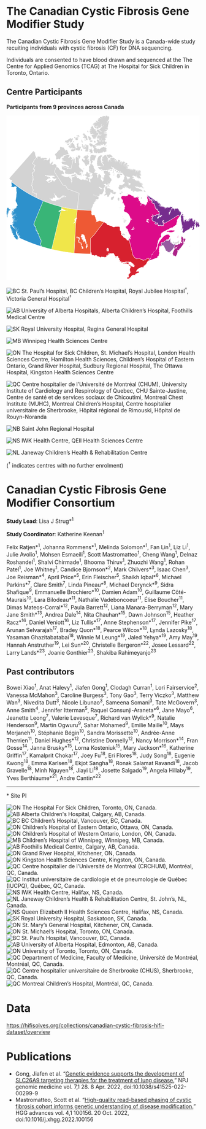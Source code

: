 # The Canadian Cystic Fibrosis Gene Modifier Study

The Canadian Cystic Fibrosis Gene Modifier Study is a Canada-wide study recuiting individuals with cystic fibrosis (CF) for DNA sequencing.

Individuals are consented to have blood drawn and sequenced at the The Centre for Applied Genomics (TCAG) at The Hospital for Sick Children in Toronto, Ontario.


## Centre Participants
**Participants from 9 provinces across Canada**

![Canadian CF Gene Modifier Study Map](cf_gms_map.svg)

![BC](https://img.shields.io/badge/BC-%232d91cc) St. Paul’s Hospital, BC Children’s Hospital, Royal Jubilee Hospital<sup>†</sup>, Victoria General Hospital<sup>†</sup>  

![AB](https://img.shields.io/badge/AB-%2339b577) University of Alberta Hospitals, Alberta Children’s Hospital, Foothills Medical Centre  

![SK](https://img.shields.io/badge/SK-%23f0e64a) Royal University Hospital, Regina General Hospital  

![MB](https://img.shields.io/badge/MB-%23ee5934) Winnipeg Health Sciences Centre  

![ON](https://img.shields.io/badge/ON-%23d7212e) The Hospital for Sick Children, St. Michael’s Hospital, London Health Sciences Centre, Hamilton Health Sciences, Children’s Hospital of Eastern Ontario, Grand River Hospital, Sudbury Regional Hospital, The Ottawa Hospital, Kingston Health Sciences Centre  

![QC](https://img.shields.io/badge/QC-%23dc0b89) Centre hospitalier de l’Université de Montréal (CHUM), University Institute of Cardiology and Respirology of Quebec, CHU Sainte-Justine, Centre de santé et de services sociaux de Chicoutimi, Montreal Chest Institute (MUHC), Montreal Children’s Hospital, Centre hospitalier universitaire de Sherbrooke, Hôpital régional de Rimouski, Hôpital de Rouyn-Noranda  

![NB](https://img.shields.io/badge/NB-%23965ca0) Saint John Regional Hospital  

![NS](https://img.shields.io/badge/NS-%23ac2188) IWK Health Centre, QEII Health Sciences Centre  

![NL](https://img.shields.io/badge/NL-%23752d8d) Janeway Children’s Health & Rehabilitation Centre  

(<sup>†</sup> indicates centres with no further enrolment)

# Canadian Cystic Fibrosis Gene Modifier Consortium 

**Study Lead**: Lisa J Strug*<sup>1</sup>

**Study Coordinator**: Katherine Keenan<sup>1</sup>

Felix Ratjen*<sup>1</sup>, Johanna Rommens*<sup>1</sup>, Melinda Solomon*<sup>1</sup>, Fan Lin<sup>1</sup>, Liz Li<sup>1</sup>, Julie Avolio<sup>1</sup>,  Mohsen Esmaeili<sup>1</sup>, Scott Mastromatteo<sup>1</sup>, Cheng Wang<sup>1</sup>, Delnaz Roshandel<sup>1</sup>, Shalvi Chirmade<sup>1</sup>, Bhooma Thiruv<sup>1</sup>, Zhuozhi Wang<sup>1</sup>, Rohan Patel<sup>1</sup>, Joe Whitney<sup>1</sup>, Candice Bjornson*<sup>2</sup>, Mark Chilvers*<sup>3</sup>, Isaac Chen<sup>3</sup>, Joe Reisman*<sup>4</sup>, April Price*<sup>5</sup>, Erin Fleischer<sup>5</sup>, Shaikh Iqbal*<sup>6</sup>, Michael Parkins*<sup>7</sup>, Clare Smith<sup>7</sup>, Linda Pineau*<sup>8</sup>, Michael Derynck*<sup>9</sup>, Sidra Shafique<sup>9</sup>, Emmanuelle Brochiero*<sup>10</sup>, Damien Adam<sup>10</sup>, Guillaume Côté-Maurais<sup>10</sup>, Lara Bilodeau*<sup>11</sup>, Nathalie Vadeboncoeur<sup>11</sup>, Élise Boucher<sup>11</sup>, Dimas Mateos-Corral*<sup>12</sup>, Paula Barrett<sup>12</sup>, Liana Manara-Berryman<sup>12</sup>, Mary Jane Smith*<sup>13</sup>, Andrea Dale<sup>14</sup>, Nita Chauhan*<sup>15</sup>, Dawn Johnson<sup>15</sup>, Heather Racz*<sup>16</sup>, Daniel Veniott<sup>16</sup>, Liz Tullis*<sup>17</sup>, Anne Stephenson*<sup>17</sup>, Jennifer Pike<sup>17</sup>, Arunan Selvarajah<sup>17</sup>, Bradey Quon*<sup>18</sup>, Pearce Wilcox*<sup>18</sup>, Lynda Lazosky<sup>18</sup>, Yasaman Ghazitabatabai<sup>18</sup>, Winnie M Leung*<sup>19</sup>, Jaled Yehya*<sup>19</sup>, Amy May<sup>19</sup>, Hannah Anstruther<sup>19</sup>, Lei Sun*<sup>20</sup>, Christelle Bergeron*<sup>22</sup>, Josee Lessard<sup>22</sup>, Larry Lands*<sup>23</sup>, Joanie Gonthier<sup>23</sup>, Shakiba Rahimeyanjo<sup>23</sup>

 ## Past contributors

Bowei Xiao<sup>1</sup>, Anat Halevy<sup>1</sup>, Jiafen Gong<sup>1</sup>, Clodagh Curran<sup>1</sup>, Lori Fairservice<sup>2</sup>, Vanessa McMahon<sup>3</sup>, Caroline Burgess<sup>3</sup>, Tony Gao<sup>3</sup>, Terry Viczko<sup>3</sup>, Matthew Wan<sup>3</sup>, Nivedita Dutt<sup>3</sup>, Nicole Libunao<sup>3</sup>, Sameena Somani<sup>3</sup>, Tate McGovern<sup>3</sup>, Anne Smith<sup>4</sup>, Jennifer Itterman<sup>5</sup>, Raquel Consunji-Araneta*<sup>6</sup>, Jane Mayo<sup>6</sup>, Jeanette Leong<sup>7</sup>, Valerie Levesque<sup>7</sup>, Richard van Wylick*<sup>9</sup>, Natalie Henderson<sup>9</sup>, Martin Ogwuru<sup>9</sup>, Sahar Mohamed<sup>9</sup>, Emilie Maille<sup>10</sup>, Mays Merjaneh<sup>10</sup>, Stéphanie Bégin<sup>10</sup>, Sandra Morissette<sup>10</sup>, Andrée-Anne Therrien<sup>11</sup>, Daniel Hughes*<sup>12</sup>, Christine Donnelly<sup>12</sup>, Nancy Morrison*<sup>14</sup>, Fran Gosse<sup>14</sup>, Janna Brusky*<sup>15</sup>, Lorna Kosteniuk<sup>15</sup>, Mary Jackson*<sup>16</sup>, Katherine Griffin<sup>17</sup>, Kamalprit Chokar<sup>17</sup>, Joey Fu<sup>18</sup>, Eri Flores<sup>18</sup>, Judy Song<sup>18</sup>, Eugenie Kwong<sup>18</sup>, Emma Karlsen<sup>18</sup>, Ekjot Sangha<sup>18</sup>, Ronak Salamat Ravandi<sup>18</sup>, Jacob Gravelle<sup>18</sup>, Minh Nguyen<sup>18</sup>, Jiayi Li<sup>18</sup>, Josette Salgado<sup>19</sup>, Angela Hillaby<sup>19</sup>, Yves Berthiaume*<sup>21</sup>, Andre Cantin*<sup>22</sup>
 
---

\* Site PI

![ON](https://img.shields.io/badge/1-ON-%23d7212e) The Hospital For Sick Children, Toronto, ON, Canada.  
![AB](https://img.shields.io/badge/2-AB-%2339b577) Alberta Children's Hospital, Calgary, AB, Canada.  
![BC](https://img.shields.io/badge/3-BC-%232d91cc) BC Children’s Hospital, Vancouver, BC, Canada.  
![ON](https://img.shields.io/badge/4-ON-%23d7212e) Children’s Hospital of Eastern Ontario, Ottawa, ON, Canada.  
![ON](https://img.shields.io/badge/5-ON-%23d7212e) Children’s Hospital of Western Ontario, London, ON, Canada.  
![MB](https://img.shields.io/badge/6-MB-%23ee5934) Children’s Hospital of Winnipeg, Winnipeg, MB, Canada.  
![AB](https://img.shields.io/badge/7-AB-%2339b577) Foothills Medical Centre, Calgary, AB, Canada.  
![ON](https://img.shields.io/badge/8-ON-%23d7212e) Grand River Hospital, Kitchener, ON, Canada.  
![ON](https://img.shields.io/badge/9-ON-%23d7212e) Kingston Health Sciences Centre, Kingston, ON, Canada.  
![QC](https://img.shields.io/badge/10-QC-%23dc0b89) Centre hospitalier de l’Université de Montréal (CRCHUM), Montréal, QC, Canada.  
![QC](https://img.shields.io/badge/11-QC-%23dc0b89) Institut universitaire de cardiologie et de pneumologie de Québec (IUCPQ), Québec, QC, Canada.  
![NS](https://img.shields.io/badge/12-NS-%23ac2188) IWK Health Centre, Halifax, NS, Canada.  
![NL](https://img.shields.io/badge/13-NL-%23752d8d) Janeway Children’s Health & Rehabilitation Centre, St. John’s, NL, Canada.  
![NS](https://img.shields.io/badge/14-NS-%23ac2188) Queen Elizabeth II Health Sciences Centre, Halifax, NS, Canada.  
![SK](https://img.shields.io/badge/15-SK-%23f0e64a) Royal University Hospital, Saskatoon, SK, Canada.  
![ON](https://img.shields.io/badge/16-ON-%23d7212e) St. Mary’s General Hospital, Kitchener, ON, Canada.  
![ON](https://img.shields.io/badge/17-ON-%23d7212e) St. Michael’s Hospital, Toronto, ON, Canada.  
![BC](https://img.shields.io/badge/18-BC-%232d91cc) St. Paul’s Hospital, Vancouver, BC, Canada.  
![AB](https://img.shields.io/badge/19-AB-%2339b577) University of Alberta Hospital, Edmonton, AB, Canada.  
![ON](https://img.shields.io/badge/20-ON-%23d7212e) University of Toronto, Toronto, ON, Canada.  
![QC](https://img.shields.io/badge/21-QC-%23dc0b89) Department of Medicine, Faculty of Medicine, Université de Montréal, Montréal, QC, Canada.  
![QC](https://img.shields.io/badge/22-QC-%23dc0b89) Centre hospitalier universitaire de Sherbrooke (CHUS), Sherbrooke, QC, Canada.  
![QC](https://img.shields.io/badge/23-QC-%23dc0b89) Montreal Children’s Hospital, Montréal, QC, Canada.  



# Data

https://hifisolves.org/collections/canadian-cystic-fibrosis-hifi-dataset/overview

# Publications
- Gong, Jiafen et al. “[Genetic evidence supports the development of SLC26A9 targeting therapies for the treatment of lung disease.](https://pubmed.ncbi.nlm.nih.gov/35396391/)” NPJ genomic medicine vol. 7,1 28. 8 Apr. 2022, doi:10.1038/s41525-022-00299-9
- Mastromatteo, Scott et al. “[High-quality read-based phasing of cystic fibrosis cohort informs genetic understanding of disease modification.](https://pubmed.ncbi.nlm.nih.gov/36386424/)” HGG advances vol. 4,1 100156. 20 Oct. 2022, doi:10.1016/j.xhgg.2022.100156
